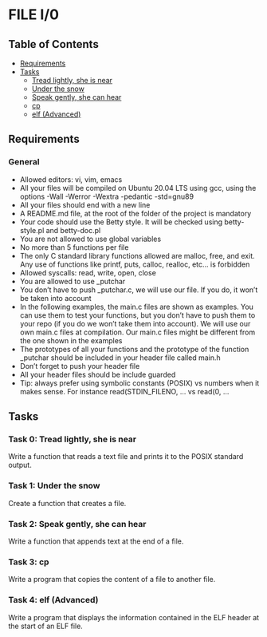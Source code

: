 # FILE I/0

## Table of Contents
- [Requirements](#requirements)
- [Tasks](#tasks)
    - [Tread lightly, she is near](#task-0-tread-lightly-she-is-near)
    - [Under the snow](#task-1-under-the-snow)
    - [Speak gently, she can hear](#task-2-speak-gently-she-can-hear)
    - [cp](#task-3-cp)
    - [elf (Advanced)](#task-4-elf-advanced)

## Requirements

### General
- Allowed editors: vi, vim, emacs
- All your files will be compiled on Ubuntu 20.04 LTS using gcc, using the options -Wall -Werror -Wextra -pedantic -std=gnu89
- All your files should end with a new line
- A README.md file, at the root of the folder of the project is mandatory
- Your code should use the Betty style. It will be checked using betty-style.pl and betty-doc.pl
- You are not allowed to use global variables
- No more than 5 functions per file
- The only C standard library functions allowed are malloc, free, and exit. Any use of functions like printf, puts, calloc, realloc, etc… is forbidden
- Allowed syscalls: read, write, open, close
- You are allowed to use _putchar
- You don’t have to push _putchar.c, we will use our file. If you do, it won’t be taken into account
- In the following examples, the main.c files are shown as examples. You can use them to test your functions, but you don’t have to push them to your repo (if you do we won’t take them into account). We will use our own main.c files at compilation. Our main.c files might be different from the one shown in the examples
- The prototypes of all your functions and the prototype of the function _putchar should be included in your header file called main.h
- Don’t forget to push your header file
- All your header files should be include guarded
- Tip: always prefer using symbolic constants (POSIX) vs numbers when it makes sense. For instance read(STDIN_FILENO, ... vs read(0, ...

## Tasks

### Task 0: Tread lightly, she is near
Write a function that reads a text file and prints it to the POSIX standard output.

### Task 1: Under the snow
Create a function that creates a file.

### Task 2: Speak gently, she can hear
Write a function that appends text at the end of a file.

### Task 3: cp
Write a program that copies the content of a file to another file.

### Task 4: elf (Advanced)
Write a program that displays the information contained in the ELF header at the start of an ELF file.


